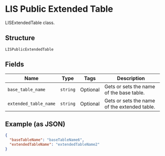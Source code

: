 
# LIS Public Extended Table

LISExtendedTable class.

## Structure

`LISPublicExtendedTable`

## Fields

| Name | Type | Tags | Description |
|  --- | --- | --- | --- |
| `base_table_name` | `string` | Optional | Gets or sets the name of the base table. |
| `extended_table_name` | `string` | Optional | Gets or sets the name of the extended table. |

## Example (as JSON)

```json
{
  "baseTableName": "baseTableName6",
  "extendedTableName": "extendedTableName2"
}
```

